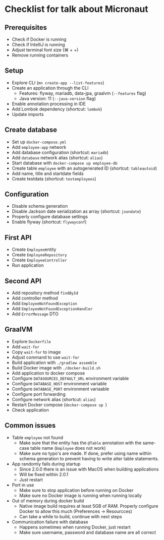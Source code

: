 # Checklist for talk about Micronaut

## Prerequisites

- Check if Docker is running
- Check if IntelliJ is running
- Adjust terminal font size (⌘ + +)
- Remove running containers

## Setup

- Explore CLI (`mn create-app --list-features`)
- Create an application through the CLI
  - Features: flyway, mariadb, data-jpa, graalvm (`--features` flag)
  - Java version: 11 (`--java-version` flag)
- Enable annotation processing in IDE
- Add Lombok dependency (shortcut: `lombok`)
- Update imports

## Create database

- Set up `docker-compose.yml`
- Add `employee-app` network
- Add database configuration (shortcut: `mariadb`)
- Add `database` network alias (shortcut: `alias`)
- Start database with `docker-compose up employee-db`
- Create table `employee` with an autogenerated ID (shortcut: `tableautoid`)
- Add name, title and startdate fields
- Create testdata (shortcut: `testemployees`)

## Configuration

- Disable schema generation
- Disable Jackson date serialization as array (shortcut: `jsondate`)
- Properly configure database settings
- Enable flyway (shortcut: `flywayconf`)

## First API

- Create `Employee`entity
- Create `EmployeeRepository`
- Create `EmployeeController`
- Run application

## Second API

- Add repository method `findById`
- Add controller method
- Add `EmployeeNotFoundException`
- Add  `EmployeeNotFoundExceptionHandler`
- Add `ErrorMessage` DTO

## GraalVM

- Explore `Dockerfile`
- Add `wait-for`
- Copy `wait-for` to image
- Adjust command to use `wait-for`
- Build application with `./gradlew assemble`
- Build Docker image with `./docker-build.sh` 
- Add application to docker compose
- Configure `DATASOURCES_DEFAULT_URL` environment variable
- Configure `DATABASE_HOST` environment variable
- Configure `DATABASE_PORT` environment variaable
- Configure port forwarding
- Configure network alias (shortcut: `alias`)
- Restart Docker compose (`docker-compose up `)
- Check application

## Common issues

- Table `employee` not found
  - Make sure that the entity has the `@Table` annotation with the same-case table name (`Employee` does not work)
  - Make sure no typo's are made. If done, prefer using name within schema generation to prevent having to write alter table statements.
- App randomly fails during startup
  - Since 2.0.0 there is an issue with MacOS when building applications
  - Will be fixed within 2.0.1
  - Just restart
- Port in use
  - Make sure to stop application before running on Docker
  - Make sure no Docker image is running when running locally
- Out of memory during docker build
  - Native image build requires at least 5GB of RAM. Properly configure Docker to allow this much (Preferences → Resourcces)
  - Can take a while to build, continue with next steps
- Communication failure with database
  - Happens sometimes when running Docker, just restart
  - Make sure username, password and database name are all correct